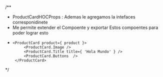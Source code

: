 /**
 * ProductCardHOCProps : Ademas le agregamos la intefaces corresponidinete
 * Me permite extender el Compoente y exportar Estos compoentes para poder lograr esto
 *     <ProductCard product={ product }>
            <ProductCard.Image />
            <ProductCard.Title title={ 'Hola Mundo' } />
            <ProductCard.Buttons  />
        </ProductCard>
 */